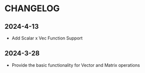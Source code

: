 # CHANGELOG

## 2024-4-13
- Add Scalar x Vec Function Support

## 2024-3-28
- Provide the basic functionality for Vector and Matrix operations
